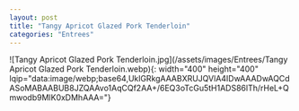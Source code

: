 ```yaml
---
layout: post
title: "Tangy Apricot Glazed Pork Tenderloin"
categories: "Entrees"
---
```

![Tangy Apricot Glazed Pork Tenderloin.jpg](/assets/images/Entrees/Tangy Apricot Glazed Pork Tenderloin.webp){: width="400" height="400" lqip="data:image/webp;base64,UklGRkgAAABXRUJQVlA4IDwAAADwAQCdASoMABAABUB8JZQAAvo1AqCQf2AA+/6EQ3oTcGu5tH1ADS86lTh/rHeL+Qmwodb9MlK0xDMhAAA="}


